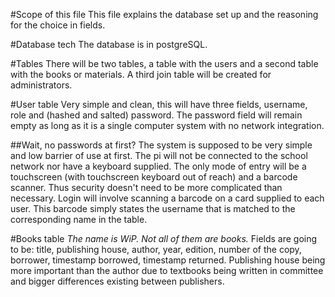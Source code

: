 #Scope of this file
This file explains the database set up and the reasoning for the choice in fields.

#Database tech
The database is in postgreSQL.

#Tables
There will be two tables, a table with the users and a second table with the books or materials. A third join table will be created for administrators.

#User table
Very simple and clean, this will have three fields, username, role and (hashed and salted) password. The password field will remain empty as long as it is a single computer system with no network integration.

##Wait, no passwords at first?
The system is supposed to be very simple and low barrier of use at first. The pi will not be connected to the school network nor have a keyboard supplied. The only mode of entry will be a touchscreen (with touchscreen keyboard out of reach) and a barcode scanner. Thus security doesn't need to be more complicated than necessary. Login will involve scanning a barcode on a card supplied to each user. This barcode simply states the username that is matched to the corresponding name in the table.

#Books table
*The name is WiP. Not all of them are books.*
Fields are going to be: title, publishing house, author, year, edition, number of the copy, borrower, timestamp borrowed, timestamp returned.
Publishing house being more important than the author due to textbooks being written in committee and bigger differences existing between publishers.
